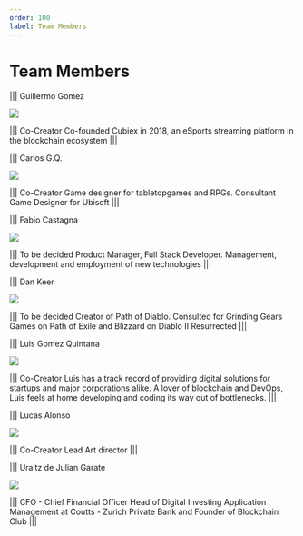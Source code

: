 ```yaml
---
order: 100
label: Team Members
---
```


# Team Members

||| Guillermo Gomez 

![](Guillermo.jpg)

||| Co-Creator
Co-founded Cubiex in 2018, an eSports streaming platform in the blockchain ecosystem
|||

||| Carlos G.Q.

![](carlos.jpg)

||| Co-Creator
Game designer for tabletopgames and RPGs. Consultant Game Designer for Ubisoft
|||

||| Fabio Castagna 

![](fabio.jpg)

||| To be decided
Product Manager, Full Stack Developer. Management, development and employment of new technologies
|||


||| Dan Keer

![](Dan.psd)

||| To be decided
Creator of Path of Diablo. Consulted for Grinding Gears Games on Path of Exile and Blizzard on Diablo II Resurrected
|||

||| Luis Gomez Quintana

![](luisphoto.png)

||| Co-Creator
Luis has a track record of providing digital solutions for startups and major corporations alike. A lover of blockchain and DevOps, Luis feels at home developing and coding its way out of bottlenecks.
|||


||| Lucas Alonso

![](lucas.jpeg)

||| Co-Creator
Lead Art director
|||


||| Uraitz de Julian Garate

![](uraitz.png)

||| CFO - Chief Financial Officer
Head of Digital Investing Application Management at Coutts - Zurich Private Bank and Founder of Blockchain Club
|||




